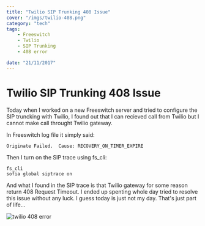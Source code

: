 ```yaml
---
title: "Twilio SIP Trunking 408 Issue"
cover: "/imgs/twilio-408.png"
category: "tech"
tags:
    - Freeswitch
    - Twilio
    - SIP Trunking
    - 408 error 

date: "21/11/2017"
---
```


# Twilio SIP Trunking 408 Issue

Today when I worked on a new Freeswitch server and tried to configure the SIP truncking with Twilio, I found out that I can recieved call from Twilio but I cannot make call throught Twilio gateway.

In Freeswitch log file it simply said:
```
Originate Failed.  Cause: RECOVERY_ON_TIMER_EXPIRE
```

Then I turn on the SIP trace using fs_cli: 

```
fs_cli
sofia global siptrace on
```

And what I found in the SIP trace is that Twilio gateway for some reason return 408 Request Timeout. I ended up spenting whole day tried to resolve this issue without any luck. I guess today is just not my day. That's just part of life... 

![twilio 408 error](https://jackywu.ca/imgs/twilio-408.png)